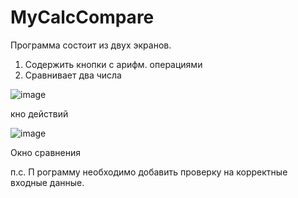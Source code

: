 # MyCalcCompare
Программа состоит из двух экранов.
1. Содержить кнопки с арифм. операциями
2. Сравнивает два числа
   
![image](https://github.com/SergeyGzhegoz/MyCalcCompare/assets/5243852/652ed879-e26f-4fc3-b3e9-4d337d861df7)

кно действий

![image](https://github.com/SergeyGzhegoz/MyCalcCompare/assets/5243852/33d93f52-d047-4629-b9d0-b068591cbe3b)

Окно сравнения

п.с. П рограмму необходимо добавить проверку на корректные входные данные.
